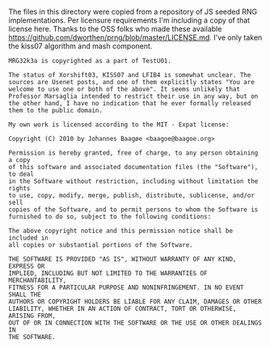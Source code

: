 The files in this directory were copied from a repository of JS seeded RNG implementations. Per licensure requirements I'm including a copy of that license here. Thanks to the OSS folks who made these available https://github.com/dworthen/prng/blob/master/LICENSE.md. I've only taken the kiss07 algorithm and mash component.

```
MRG32k3a is copyrighted as a part of TestU01.

The status of Xorshift03, KISS07 and LFIB4 is somewhat unclear. The sources are Usenet posts, and one of them explicitly states "You are welcome to use one or both of the above". It seems unlikely that Professor Marsaglia intended to restrict their use in any way, but on the other hand, I have no indication that he ever formally released them to the public domain.

My own work is licensed according to the MIT - Expat license:

Copyright (C) 2010 by Johannes Baagøe <baagoe@baagoe.org>

Permission is hereby granted, free of charge, to any person obtaining a copy
of this software and associated documentation files (the "Software"), to deal
in the Software without restriction, including without limitation the rights
to use, copy, modify, merge, publish, distribute, sublicense, and/or sell
copies of the Software, and to permit persons to whom the Software is
furnished to do so, subject to the following conditions:

The above copyright notice and this permission notice shall be included in
all copies or substantial portions of the Software.

THE SOFTWARE IS PROVIDED "AS IS", WITHOUT WARRANTY OF ANY KIND, EXPRESS OR
IMPLIED, INCLUDING BUT NOT LIMITED TO THE WARRANTIES OF MERCHANTABILITY,
FITNESS FOR A PARTICULAR PURPOSE AND NONINFRINGEMENT. IN NO EVENT SHALL THE
AUTHORS OR COPYRIGHT HOLDERS BE LIABLE FOR ANY CLAIM, DAMAGES OR OTHER
LIABILITY, WHETHER IN AN ACTION OF CONTRACT, TORT OR OTHERWISE, ARISING FROM,
OUT OF OR IN CONNECTION WITH THE SOFTWARE OR THE USE OR OTHER DEALINGS IN
THE SOFTWARE.
```